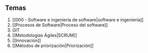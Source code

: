 ## Temas
1. [[000 - Software e ingeniería de software|software e ingeniería]]
2. [[Procesos de Software|Proceso del software]]
3. GIT
4. [[Metodologías Ágiles|SCRUM]]
5. [[Innovación]]
6. [[Métodos de priorización|Priorización]]

